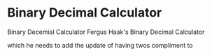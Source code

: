 # Binary Decimal Calculator
Binary Decemial Calculator
Fergus Haak's Binary Decimal Calculator 

which he needs to add the update of having twos compliment to
